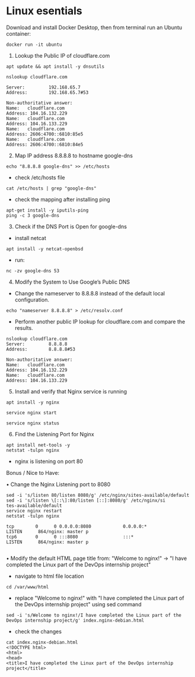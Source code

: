 # Linux esentials

Download and install Docker Desktop, then from terminal run an Ubuntu container:
```
docker run -it ubuntu
```

1. Lookup the Public IP of cloudflare.com

```
apt update && apt install -y dnsutils

nslookup cloudflare.com

Server:         192.168.65.7
Address:        192.168.65.7#53

Non-authoritative answer:
Name:   cloudflare.com
Address: 104.16.132.229
Name:   cloudflare.com
Address: 104.16.133.229
Name:   cloudflare.com
Address: 2606:4700::6810:85e5
Name:   cloudflare.com
Address: 2606:4700::6810:84e5
```

2. Map IP address 8.8.8.8 to hostname google-dns
```
echo "8.8.8.8 google-dns" >> /etc/hosts
```
- check /etc/hosts file
```
cat /etc/hosts | grep "google-dns"
```
- check the mapping after installing ping
```
apt-get install -y iputils-ping
ping -c 3 google-dns
```

3. Check if the DNS Port is Open for google-dns

- install netcat
```
apt install -y netcat-openbsd  
```

- run:
```
nc -zv google-dns 53
```

4. Modify the System to Use Google’s Public DNS
- Change the nameserver to 8.8.8.8 instead of the default local
configuration.
```
echo "nameserver 8.8.8.8" > /etc/resolv.conf
```

- Perform another public IP lookup for cloudflare.com and compare the
results.
```
nslookup cloudflare.com
Server:         8.8.8.8
Address:        8.8.8.8#53

Non-authoritative answer:
Name:   cloudflare.com
Address: 104.16.132.229
Name:   cloudflare.com
Address: 104.16.133.229
```

5. Install and verify that Nginx service is running

```
apt install -y nginx

service nginx start

service nginx status
```
6. Find the Listening Port for Nginx

```
apt install net-tools -y
netstat -tulpn nginx
```
- nginx is listening on port 80

Bonus / Nice to Have:

• Change the Nginx Listening port to 8080
```
sed -i 's/listen 80/listen 8080/g' /etc/nginx/sites-available/default
sed -i 's/listen \[::\]:80/listen [::]:8080/g' /etc/nginx/si
tes-available/default
service nginx restart
netstat -tulpn nginx

tcp        0      0 0.0.0.0:8080            0.0.0.0:*               LISTEN      864/nginx: master p 
tcp6       0      0 :::8080                 :::*                    LISTEN      864/nginx: master p 
 
```

• Modify the default HTML page title from: "Welcome to nginx!" → "I have completed
the Linux part of the DevOps internship project"
- navigate to html file location
```
cd /var/www/html
```
- replace "Welcome to nginx!" with "I have completed the Linux part of the DevOps internship project" using sed command

```
sed -i 's/Welcome to nginx!/I have completed the Linux part of the DevOps internship project/g' index.nginx-debian.html
```
- check the changes
```
cat index.nginx-debian.html 
<!DOCTYPE html>
<html>
<head>
<title>I have completed the Linux part of the DevOps internship project</title>
```

